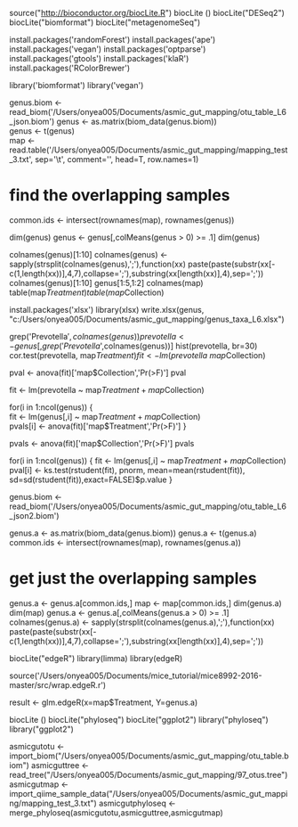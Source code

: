 source("http://bioconductor.org/biocLite.R")
biocLite ()
biocLite("DESeq2")
biocLite("biomformat")
biocLite("metagenomeSeq")

install.packages('randomForest')
install.packages('ape')
install.packages('vegan')
install.packages('optparse')
install.packages('gtools')
install.packages('klaR')
install.packages('RColorBrewer')

library('biomformat')
library('vegan')

genus.biom <- read_biom('/Users/onyea005/Documents/asmic_gut_mapping/otu_table_L6_json.biom')
genus <- as.matrix(biom_data(genus.biom))  
genus <- t(genus)  
map <- read.table('/Users/onyea005/Documents/asmic_gut_mapping/mapping_test_3.txt', sep='\t', comment='', head=T, row.names=1)

# find the overlapping samples 
common.ids <- intersect(rownames(map), rownames(genus))  

dim(genus)
genus <- genus[,colMeans(genus > 0) >= .1] 
dim(genus)

colnames(genus)[1:10]
colnames(genus) <- sapply(strsplit(colnames(genus),';'),function(xx) paste(paste(substr(xx[-c(1,length(xx))],4,7),collapse=';'),substring(xx[length(xx)],4),sep=';'))
colnames(genus)[1:10]
genus[1:5,1:2]
colnames(map)
table(map$Treatment)
table(map$Collection)

install.packages('xlsx')
library(xlsx)
write.xlsx(genus, "c:/Users/onyea005/Documents/asmic_gut_mapping/genus_taxa_L6.xlsx")


grep('Prevotella$',colnames(genus))
prevotella <- genus[,grep('Prevotella$',colnames(genus))]
hist(prevotella, br=30)
cor.test(prevotella, map$Treatment)
fit <- lm(prevotella ~ map$Collection)  

pval <- anova(fit)['map$Collection','Pr(>F)'] 
pval

fit <- lm(prevotella ~ map$Treatment + map$Collection)  

for(i in 1:ncol(genus)) {     
fit <- lm(genus[,i] ~ map$Treatment + map$Collection)  
pvals[i] <- anova(fit)['map$Treatment','Pr(>F)'] }  

pvals <- anova(fit)['map$Collection','Pr(>F)'] 
pvals

for(i in 1:ncol(genus)) {
fit <- lm(genus[,i] ~ map$Treatment + map$Collection) 
pval[i] <-  ks.test(rstudent(fit), pnorm, mean=mean(rstudent(fit)), sd=sd(rstudent(fit)),exact=FALSE)$p.value }  

genus.biom <- read_biom('/Users/onyea005/Documents/asmic_gut_mapping/otu_table_L6_json2.biom')

genus.a <- as.matrix(biom_data(genus.biom)) 
genus.a <- t(genus.a) 
common.ids <- intersect(rownames(map), rownames(genus.a))  
# get just the overlapping samples 
genus.a <- genus.a[common.ids,] 
map <- map[common.ids,]
dim(genus.a)
dim(map)
genus.a <- genus.a[,colMeans(genus.a > 0) >= .1] 
colnames(genus.a) <- sapply(strsplit(colnames(genus.a),';'),function(xx) paste(paste(substr(xx[-c(1,length(xx))],4,7),collapse=';'),substring(xx[length(xx)],4),sep=';'))

biocLite("edgeR")
library(limma)
library(edgeR)

source('/Users/onyea005/Documents/mice_tutorial/mice8992-2016-master/src/wrap.edgeR.r')

result <- glm.edgeR(x=map$Treatment, Y=genus.a)

biocLite ()
biocLite("phyloseq")
biocLite("ggplot2")
library("phyloseq")
library("ggplot2")

asmicgutotu <- import_biom("/Users/onyea005/Documents/asmic_gut_mapping/otu_table.biom")
asmicguttree <- read_tree("/Users/onyea005/Documents/asmic_gut_mapping/97_otus.tree")
asmicgutmap  <- import_qiime_sample_data("/Users/onyea005/Documents/asmic_gut_mapping/mapping_test_3.txt")
asmicgutphyloseq <- merge_phyloseq(asmicgutotu,asmicguttree,asmicgutmap)
